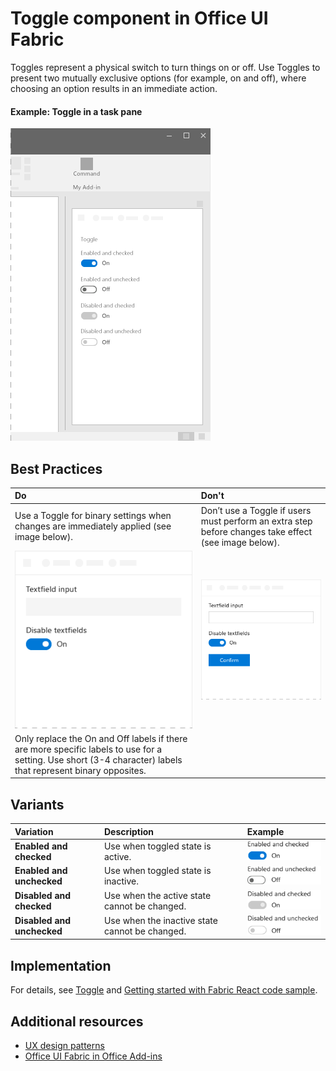 # Toggle component in Office UI Fabric

Toggles represent a physical switch to turn things on or off. Use Toggles to present two mutually exclusive options (for example, on and off), where choosing an option results in an immediate action.
  
#### Example: Toggle in a task pane

![An image showing the Toggle](../../images/overview_withApp_toggle.png)

## Best Practices

|**Do**|**Don't**|
|:------------|:--------------|
|Use a Toggle for binary settings when changes are immediately applied (see image below).|Don’t use a Toggle if users must perform an extra step before changes take effect (see image below).|
|![Do Toggle example](../../images/toggleDo.png)|![Don't Toggle example](../../images/toggleDont.png)|
|Only replace the On and Off labels if there are more specific labels to use for a setting. Use short (3-4 character) labels that represent binary opposites.| |

## Variants

|**Variation**|**Description**|**Example**|
|:------------|:--------------|:----------|
|**Enabled and checked**|Use when toggled state is active.|![Enabled and checked image](../../images/toggleEnabledOn.png)|
|**Enabled and unchecked**|Use when toggled state is inactive.|![Enabled and unchecked image](../../images/toggleEnabledOff.png)|
|**Disabled and checked**|Use when the active state cannot be changed.|![Disabled and checked image](../../images/toggleDisabledOn.png)|
|**Disabled and unchecked**|Use when the inactive state cannot be changed.|![Disabled and unchecked image](../../images/toggleDisabledOff.png)|

## Implementation

For details, see [Toggle](https://dev.office.com/fabric#/components/toggle) and [Getting started with Fabric React code sample](https://github.com/OfficeDev/Word-Add-in-GettingStartedFabricReact).

## Additional resources

* [UX design patterns](https://github.com/OfficeDev/Office-Add-in-UX-Design-Patterns-Code)
* [Office UI Fabric in Office Add-ins](office-ui-fabric.md)
